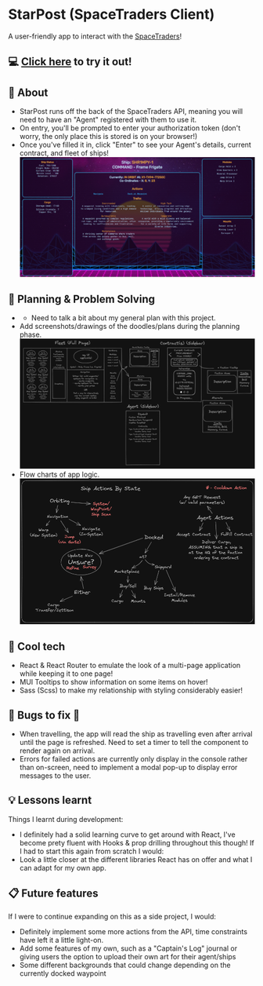 # StarPost (SpaceTraders Client)
A user-friendly app to interact with the [SpaceTraders](https://spacetraders.io/)!
## :computer: [Click here](http://space-trade-starpost.surge.sh) to try it out!
## :page_facing_up: About
- StarPost runs off the back of the SpaceTraders API, meaning you will need to have an "Agent" registered with them to use it.
- On entry, you'll be prompted to enter your authorization token (don't worry, the only place this is stored is on your browser!)
- Once you've filled it in, click "Enter" to see your Agent's details, current contract, and fleet of ships!
![ship_menu](./planning/screenshots/ship_menu.png)
## :pencil: Planning & Problem Solving
- * Need to talk a bit about my general plan with this project.
- Add screenshots/drawings of the doodles/plans during the planning phase.
![sketching](./planning/wireframes/original_layout_framing.png)
- Flow charts of app logic.
![action_flow](./planning/wireframes/action_flow.png)
## :floppy_disk: Cool tech
- React & React Router to emulate the look of a multi-page application while keeping it to one page!
- MUI Tooltips to show information on some items on hover!
- Sass (Scss) to make my relationship with styling considerably easier!
## :wrench: Bugs to fix :space_invader:
- When travelling, the app will read the ship as travelling even after arrival until the page is refreshed. Need to set a timer to tell the component to render again on arrival.
- Errors for failed actions are currently only display in the console rather than on-screen, need to implement a modal pop-up to display error messages to the user.
## :bulb: Lessons learnt
Things I learnt during development:
- I definitely had a solid learning curve to get around with React, I've become prety fluent with Hooks & prop drilling throughout this though!
If I had to start this again from scratch I would:
- Look a little closer at the different libraries React has on offer and what I can adapt for my own app.
## :clipboard: Future features
If I were to continue expanding on this as a side project, I would:
- Definitely implement some more actions from the API, time constraints have left it a little light-on.
- Add some features of my own, such as a "Captain's Log" journal or giving users the option to upload their own art for their agent/ships
- Some different backgrounds that could change depending on the currently docked waypoint
